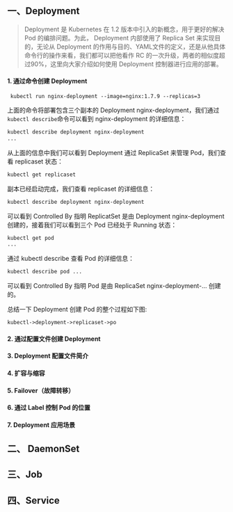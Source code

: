 ## 一、Deployment

>Deployment 是 Kubernetes 在 1.2 版本中引入的新概念，用于更好的解决 Pod 的编排问题。为此， Deployment 内部使用了 Replica Set 来实现目的，无论从 Deployment 的作用与目的、YAML文件的定义，还是从他具体命令行的操作来看，我们都可以把他看作 RC 的一次升级，两者的相似度超过90%，这里向大家介绍如何使用 Deployment 控制器进行应用的部署。

#### 1. 通过命令创建 Deployment

` kubectl run nginx-deployment --image=nginx:1.7.9 --replicas=3`

上面的命令将部署包含三个副本的 Deployment nginx-deployment，我们通过 `kubectl describe`命令可以看到 nginx-deployment 的详细信息：

```bash
kubectl describe deployment nginx-deployment
...
```

从上面的信息中我们可以看到 Deployment 通过 ReplicaSet 来管理 Pod，我们查看 replicaset 状态：

```bash
kubectl get replicaset
```

副本已经启动完成，我们查看 replicaset 的详细信息：

```bash
kubectl describe deployment nginx-deployment
```

可以看到 Controlled By 指明 ReplicatSet 是由 Deployment nginx-deployment 创建的，接着我们可以看到三个 Pod 已经处于 Running 状态：

```bash
kubectl get pod
...
```

通过 kubectl describe 查看 Pod 的详细信息：

```bash
kubectl describe pod ...
```

可以看到 Controlled By 指明 Pod 是由 ReplicaSet nginx-deployment-... 创建的。

总结一下 Deployment 创建 Pod 的整个过程如下图:

```
kubectl->deployment->replicaset->po
```

#### 2. 通过配置文件创建 Deployment

#### 3. Deployment 配置文件简介

#### 4.  扩容与缩容

#### 5. Failover（故障转移）

#### 6. 通过 Label 控制 Pod 的位置

#### 7. Deployment 应用场景

## 二、 DaemonSet



## 三、Job

## 四、Service

